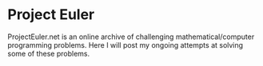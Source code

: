 # Project Euler

ProjectEuler.net is an online archive of challenging mathematical/computer programming problems. Here I will post my ongoing attempts at solving some of these problems.